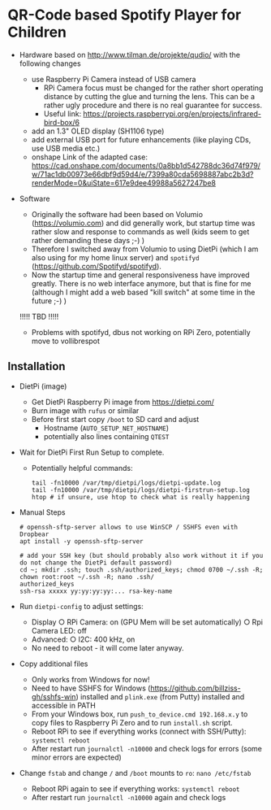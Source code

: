 # QR-Code based Spotify Player for Children

- Hardware based on http://www.tilman.de/projekte/qudio/ with the following changes
  - use Raspberry Pi Camera instead of USB camera
    - RPi Camera focus must be changed for the rather short operating distance by cutting the glue and turning the lens. This can be a rather ugly procedure and there is no real guarantee for success.
    - Useful link: https://projects.raspberrypi.org/en/projects/infrared-bird-box/6
  - add an 1.3" OLED display (SH1106 type)
  - add external USB port for future enhancements (like playing CDs, use USB media etc.)
  - onshape Link of the adapted case: https://cad.onshape.com/documents/0a8bb1d542788dc36d74f979/w/71ac1db00973e66dbf9d59d4/e/7399a80cda5698887abc2b3d?renderMode=0&uiState=617e9dee49988a5627247be8

- Software
  - Originally the software had been based on Volumio (https://volumio.com) and did generally work, but startup time was rather slow and response to commands as well (kids seem to get rather demanding these days ;-) )
  - Therefore I switched away from Volumio to using DietPi (which I am also using for my home linux server) and `spotifyd` (https://github.com/Spotifyd/spotifyd).
  - Now the startup time and general responsiveness have improved greatly. There is no web interface anymore, but that is fine for me (although I might add a web based "kill switch" at some time in the future ;-) )

  !!!!! TBD !!!!!

  - Problems with spotifyd, dbus not working on RPi Zero, potentially move to vollibrespot


## Installation

- DietPi (image)
  - Get DietPi Raspberry Pi image from https://dietpi.com/
  - Burn image with `rufus` or similar
  - Before first start copy `/boot` to SD card and adjust
    - Hostname (`AUTO_SETUP_NET_HOSTNAME`)
    - potentially also lines containing `QTEST`

- Wait for DietPi First Run Setup to complete.
  - Potentially helpful commands:
    ```
    tail -fn10000 /var/tmp/dietpi/logs/dietpi-update.log
    tail -fn10000 /var/tmp/dietpi/logs/dietpi-firstrun-setup.log
    htop # if unsure, use htop to check what is really happening
    ```

- Manual Steps
  ```
  # openssh-sftp-server allows to use WinSCP / SSHFS even with Dropbear
  apt install -y openssh-sftp-server

  # add your SSH key (but should probably also work without it if you do not change the DietPi default password)
  cd ~; mkdir .ssh; touch .ssh/authorized_keys; chmod 0700 ~/.ssh -R; chown root:root ~/.ssh -R; nano .ssh/
  authorized_keys
  ssh-rsa xxxxx yy:yy:yy:yy:... rsa-key-name
  ```

- Run `dietpi-config` to adjust settings:
  - Display
    ○ RPi Camera: on (GPU Mem will be set automatically)
    ○ Rpi Camera LED: off
  - Advanced:
    ○ I2C: 400 kHz, on
  - No need to reboot - it will come later anyway.

- Copy additional files
  - Only works from Windows for now!
  - Need to have SSHFS for Windows (https://github.com/billziss-gh/sshfs-win) installed and `plink.exe` (from Putty) installed and accessible in PATH
  - From your Windows box, run `push_to_device.cmd 192.168.x.y` to copy files to Raspberry Pi Zero and to run `install.sh` script.
  - Reboot RPi to see if everything works (connect with SSH/Putty): `systemctl reboot`
  - After restart run `journalctl -n10000` and check logs for errors (some minor errors are expected)

- Change `fstab` and change `/` and `/boot` mounts to `ro`: `nano /etc/fstab`
  - Reboot RPi again to see if everything works: `systemctl reboot`
  - After restart run `journalctl -n10000` again and check logs
